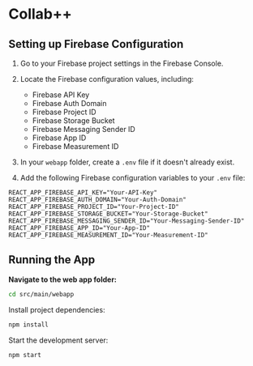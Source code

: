 # Collab++

## Setting up Firebase Configuration

1. Go to your Firebase project settings in the Firebase Console.

2. Locate the Firebase configuration values, including:
   - Firebase API Key
   - Firebase Auth Domain
   - Firebase Project ID
   - Firebase Storage Bucket
   - Firebase Messaging Sender ID
   - Firebase App ID
   - Firebase Measurement ID

3. In your `webapp` folder, create a `.env` file if it doesn't already exist.

4. Add the following Firebase configuration variables to your `.env` file:

```env
REACT_APP_FIREBASE_API_KEY="Your-API-Key"
REACT_APP_FIREBASE_AUTH_DOMAIN="Your-Auth-Domain"
REACT_APP_FIREBASE_PROJECT_ID="Your-Project-ID"
REACT_APP_FIREBASE_STORAGE_BUCKET="Your-Storage-Bucket"
REACT_APP_FIREBASE_MESSAGING_SENDER_ID="Your-Messaging-Sender-ID"
REACT_APP_FIREBASE_APP_ID="Your-App-ID"
REACT_APP_FIREBASE_MEASUREMENT_ID="Your-Measurement-ID"
```


## Running the App

**Navigate to the web app folder:**

```bash
cd src/main/webapp
```

Install project dependencies:
```bash
npm install
```

Start the development server:
```bash
npm start
```
